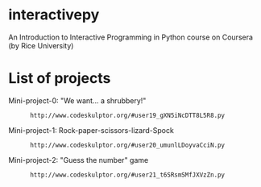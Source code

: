 interactivepy
=============

An Introduction to Interactive Programming in Python course on Coursera (by Rice University)

List of projects
================

Mini-project-0: "We want... a shrubbery!"
		 
		  http://www.codeskulptor.org/#user19_gXN5iNcDTT8L5R8.py

Mini-project-1: Rock-paper-scissors-lizard-Spock

		  http://www.codeskulptor.org/#user20_umunlLDoyvaCciN.py

Mini-project-2: "Guess the number" game

		  http://www.codeskulptor.org/#user21_t6SRsmSMfJXVzZn.py
